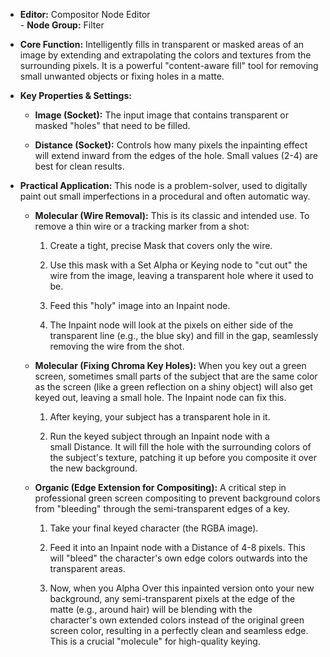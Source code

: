 - **Editor:** Compositor Node Editor  
- **Node Group:** Filter
    
- **Core Function:** Intelligently fills in transparent or masked areas of an image by extending and extrapolating the colors and textures from the surrounding pixels. It is a powerful "content-aware fill" tool for removing small unwanted objects or fixing holes in a matte.
    
- **Key Properties & Settings:**
    
    - **Image (Socket):** The input image that contains transparent or masked "holes" that need to be filled.
        
    - **Distance (Socket):** Controls how many pixels the inpainting effect will extend inward from the edges of the hole. Small values (2-4) are best for clean results.
        
- **Practical Application:** This node is a problem-solver, used to digitally paint out small imperfections in a procedural and often automatic way.
    
    - **Molecular (Wire Removal):** This is its classic and intended use. To remove a thin wire or a tracking marker from a shot:
        
        1. Create a tight, precise Mask that covers only the wire.
            
        2. Use this mask with a Set Alpha or Keying node to "cut out" the wire from the image, leaving a transparent hole where it used to be.
            
        3. Feed this "holy" image into an Inpaint node.
            
        4. The Inpaint node will look at the pixels on either side of the transparent line (e.g., the blue sky) and fill in the gap, seamlessly removing the wire from the shot.
            
    - **Molecular (Fixing Chroma Key Holes):** When you key out a green screen, sometimes small parts of the subject that are the same color as the screen (like a green reflection on a shiny object) will also get keyed out, leaving a small hole. The Inpaint node can fix this.
        
        1. After keying, your subject has a transparent hole in it.
            
        2. Run the keyed subject through an Inpaint node with a small Distance. It will fill the hole with the surrounding colors of the subject's texture, patching it up before you composite it over the new background.
            
    - **Organic (Edge Extension for Compositing):** A critical step in professional green screen compositing to prevent background colors from "bleeding" through the semi-transparent edges of a key.
        
        1. Take your final keyed character (the RGBA image).
            
        2. Feed it into an Inpaint node with a Distance of 4-8 pixels. This will "bleed" the character's own edge colors outwards into the transparent areas.
            
        3. Now, when you Alpha Over this inpainted version onto your new background, any semi-transparent pixels at the edge of the matte (e.g., around hair) will be blending with the character's own extended colors instead of the original green screen color, resulting in a perfectly clean and seamless edge. This is a crucial "molecule" for high-quality keying.